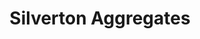 ---
title: "Silverton Aggregates"
url: /clacton-on-sea/silverton-aggregates/
shop: Garten-Center
---